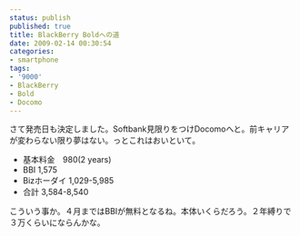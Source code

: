 ```yaml
---
status: publish
published: true
title: BlackBerry Boldへの道
date: 2009-02-14 00:30:54
categories:
- smartphone
tags:
- '9000'
- BlackBerry
- Bold
- Docomo
---
```

さて発売日も決定しました。Softbank見限りをつけDocomoへと。前キャリアが変わらない限り夢はない。っとこれはおいといて。
<ul>
	<li>基本料金　980(2 years)</li>
	<li>BBI 1,575</li>
	<li>Bizホーダイ 1,029-5,985</li>
	<li>合計 3,584-<span class="txt">8,540</span></li>
</ul>
<span class="txt">こういう事か。４月まではBBIが無料となるね。本体いくらだろう。２年縛りで３万くらいにならんかな。
</span>

